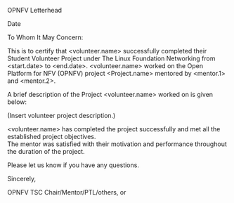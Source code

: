 OPNFV Letterhead

Date 
 
To Whom It May Concern: 
 
This is to certify that <volunteer.name> successfully completed their Student Volunteer Project under The Linux Foundation Networking from <start.date> to <end.date>. <volunteer.name> worked on the Open Platform for NFV (OPNFV) project <Project.name> mentored by <mentor.1> and <mentor.2>. 
 
A brief description of the Project <volunteer.name> worked on is given below: 

(Insert volunteer project description.)

<volunteer.name> has completed the project successfully and met all the established project objectives.  
The mentor was satisfied with their motivation and performance throughout the duration of the project. 
 
Please let us know if you have any questions. 
 
Sincerely, 
 
 
OPNFV TSC Chair/Mentor/PTL/others, or

 
